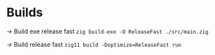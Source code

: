 # Builds

-> Build exe release fast ```zig build-exe -O ReleaseFast ./src/main.zig```

-> Build release fast ```zig11 build -Doptimize=ReleaseFast run```
